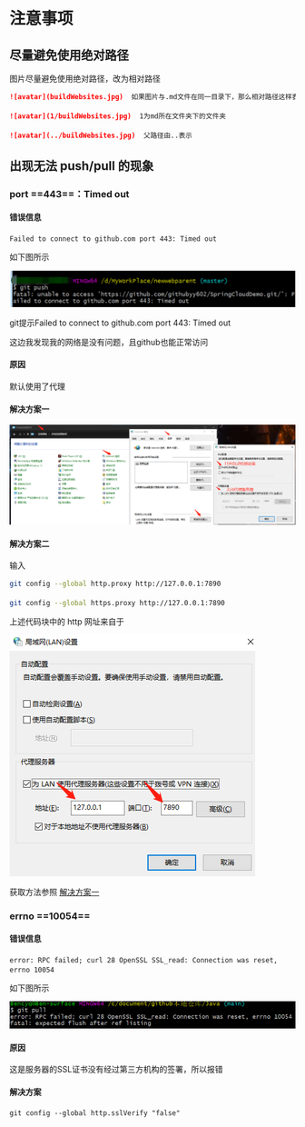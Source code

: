 # 注意事项

## 尽量避免使用绝对路径

图片尽量避免使用绝对路径，改为相对路径

```markdown
![avatar](buildWebsites.jpg)  如果图片与.md文件在同一目录下，那么相对路径这样表示

![avatar](1/buildWebsites.jpg)  1为md所在文件夹下的文件夹

![avatar](../buildWebsites.jpg)  父路径由..表示
```

## 出现无法 push/pull 的现象

### port  ==443==：Timed out

#### 错误信息

`Failed to connect to github.com port 443: Timed out`

如下图所示

![image-20210307225211565](../picture/image-20210307225211565.png)	

git提示Failed to connect to github.com port 443: Timed out

这边我发现我的网络是没有问题，且github也能正常访问

#### 原因

默认使用了代理

#### 解决方案一

![image-20210307225714996](../picture/image-20210307225714996.png)
#### 解决方案二

输入

```bash
git config --global http.proxy http://127.0.0.1:7890

git config --global https.proxy http://127.0.0.1:7890
```

上述代码块中的 http 网址来自于

![image-20210307234827404](../picture/image-20210307234827404.png)	

获取方法参照 [<u>解决方案一</u>](#解决方案一)

### errno ==10054==

#### 错误信息

`error: RPC failed; curl 28 OpenSSL SSL_read: Connection was reset, errno 10054` 

如下图所示

![image-20210307232250041](..//picture/image-20210307232250041.png)

#### 原因

这是服务器的SSL证书没有经过第三方机构的签署，所以报错

#### 解决方案

`git config --global http.sslVerify "false"`
